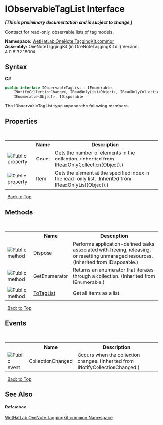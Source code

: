 # IObservableTagList Interface
 _**\[This is preliminary documentation and is subject to change.\]**_

Contract for read-only, observable lists of tag models.

**Namespace:**&nbsp;<a href="bcdbab9c-63d1-48a4-6937-af53fb8d9a55">WetHatLab.OneNote.TaggingKit.common</a><br />**Assembly:**&nbsp;OneNoteTaggingKit (in OneNoteTaggingKit.dll) Version: 4.0.8132.18004

## Syntax

**C#**<br />
``` C#
public interface IObservableTagList : IEnumerable, 
	INotifyCollectionChanged, IReadOnlyList<Object>, IReadOnlyCollection<Object>, 
	IEnumerable<Object>, IDisposable
```

The IObservableTagList type exposes the following members.


## Properties
&nbsp;<table><tr><th></th><th>Name</th><th>Description</th></tr><tr><td>![Public property](media/pubproperty.gif "Public property")</td><td>Count</td><td>
Gets the number of elements in the collection.
 (Inherited from IReadOnlyCollection(Object).)</td></tr><tr><td>![Public property](media/pubproperty.gif "Public property")</td><td>Item</td><td>
Gets the element at the specified index in the read-only list.
 (Inherited from IReadOnlyList(Object).)</td></tr></table>&nbsp;
<a href="#iobservabletaglist-interface">Back to Top</a>

## Methods
&nbsp;<table><tr><th></th><th>Name</th><th>Description</th></tr><tr><td>![Public method](media/pubmethod.gif "Public method")</td><td>Dispose</td><td>
Performs application-defined tasks associated with freeing, releasing, or resetting unmanaged resources.
 (Inherited from IDisposable.)</td></tr><tr><td>![Public method](media/pubmethod.gif "Public method")</td><td>GetEnumerator</td><td>
Returns an enumerator that iterates through a collection.
 (Inherited from IEnumerable.)</td></tr><tr><td>![Public method](media/pubmethod.gif "Public method")</td><td><a href="964e12bd-aa54-e40f-005b-cc491ee3ab8c">ToTagList</a></td><td>
Get all items as a list.</td></tr></table>&nbsp;
<a href="#iobservabletaglist-interface">Back to Top</a>

## Events
&nbsp;<table><tr><th></th><th>Name</th><th>Description</th></tr><tr><td>![Public event](media/pubevent.gif "Public event")</td><td>CollectionChanged</td><td>
Occurs when the collection changes.
 (Inherited from INotifyCollectionChanged.)</td></tr></table>&nbsp;
<a href="#iobservabletaglist-interface">Back to Top</a>

## See Also


#### Reference
<a href="bcdbab9c-63d1-48a4-6937-af53fb8d9a55">WetHatLab.OneNote.TaggingKit.common Namespace</a><br />